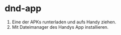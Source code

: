 # dnd-app
1) Eine der APKs runterladen und aufs Handy ziehen.
2) Mit Dateimanager des Handys App installieren.
